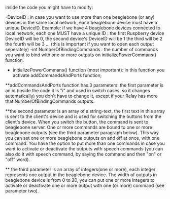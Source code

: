 
inside the code you might have to modify:


-DeviceID : in case you want to use more than one beaglebone (or any) devices in the same local network, each beaglebone device must have a unique DeviceID. 
Example: if we have 4 beaglebone devices connected to local network, each one MUST have a unique ID :
         the first Ruspberry device DeviceID will be 0, the second device's DeviceID will be 1
         the third will be 2 the fourth will be 3 ...    (this is important if you want to open each output seperately)
-int NumberOfBindingCommands : the number of commands you want to bind with one or more outputs on initializePowerCommans() function.
- initializePowerCommans() function (most important): in this function you activate addCommandsAndPorts function;

**addCommandsAndPorts function has 3 parameters: 
the first parameter is an id (inside the code it is "i" and used in switch cases, so it changes automatically) you don't have to change it, except if your Relay has more that NumberOfBindingCommands outputs.

**the second parameter is an array of a string-text, the first text in this array is sent to the client's device and is used for switching the buttons from the client's device. When you switch the button, the command is sent to beaglebone server. One or more commands are bound to one or more beaglebone outputs (see the third parameter paragraph below). This way you can set one or more beaglebone outputs on and off at once, with one command. You have the option to put more than one commands in case you want to activate or deactivate the outputs with speech commands (you can also do it with speech command, by saying the command and then "on" or "off" word).

** the third parameter is an array of integers(one  or more), each integer represents one output in the beaglebone device. The width of outputs in beaglebone device is from 0 to 20, you can put one or more integers to activate or deactivate one or more output with one (or more) command (see parameter two).
